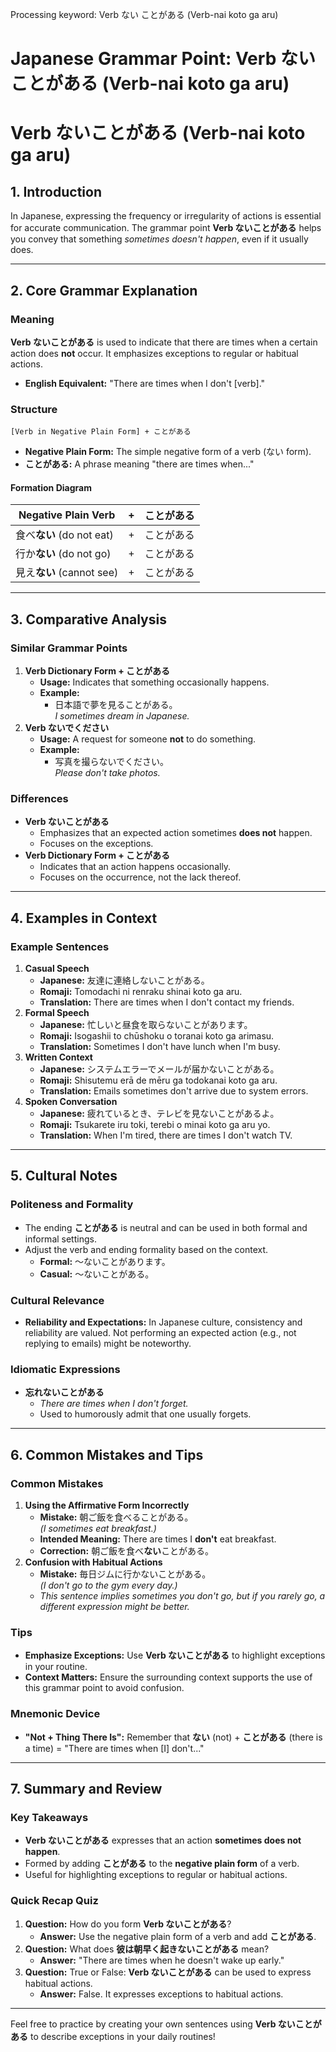 Processing keyword: Verb ない ことがある (Verb-nai koto ga aru)
# Japanese Grammar Point: Verb ない ことがある (Verb-nai koto ga aru)
# Verb ないことがある (Verb-nai koto ga aru)
## 1. Introduction
In Japanese, expressing the frequency or irregularity of actions is essential for accurate communication. The grammar point **Verb ないことがある** helps you convey that something *sometimes doesn't happen*, even if it usually does.

---
## 2. Core Grammar Explanation
### Meaning
**Verb ないことがある** is used to indicate that there are times when a certain action does **not** occur. It emphasizes exceptions to regular or habitual actions.
- **English Equivalent:** "There are times when I don't [verb]."
### Structure
```plaintext
[Verb in Negative Plain Form] + ことがある
```
- **Negative Plain Form:** The simple negative form of a verb (ない form).
- **ことがある:** A phrase meaning "there are times when..."
#### Formation Diagram
| Negative Plain Verb | +    | ことがある |
|---------------------|------|------------|
| 食べ**ない** (do not eat)  | +    | ことがある |
| 行か**ない** (do not go)   | +    | ことがある |
| 見え**ない** (cannot see) | +    | ことがある |
---
## 3. Comparative Analysis
### Similar Grammar Points
1. **Verb Dictionary Form + ことがある**
   - **Usage:** Indicates that something occasionally happens.
   - **Example:**  
     - 日本語で夢を見ることがある。  
       *I sometimes dream in Japanese.*
2. **Verb ないでください**
   - **Usage:** A request for someone **not** to do something.
   - **Example:**  
     - 写真を撮らないでください。  
       *Please don't take photos.*
### Differences
- **Verb ないことがある**
  - Emphasizes that an expected action sometimes **does not** happen.
  - Focuses on the exceptions.
- **Verb Dictionary Form + ことがある**
  - Indicates that an action happens occasionally.
  - Focuses on the occurrence, not the lack thereof.
---
## 4. Examples in Context
### Example Sentences
1. **Casual Speech**
   - **Japanese:** 友達に連絡しないことがある。
   - **Romaji:** Tomodachi ni renraku shinai koto ga aru.
   - **Translation:** There are times when I don't contact my friends.
2. **Formal Speech**
   - **Japanese:** 忙しいと昼食を取らないことがあります。
   - **Romaji:** Isogashii to chūshoku o toranai koto ga arimasu.
   - **Translation:** Sometimes I don't have lunch when I'm busy.
3. **Written Context**
   - **Japanese:** システムエラーでメールが届かないことがある。
   - **Romaji:** Shisutemu erā de mēru ga todokanai koto ga aru.
   - **Translation:** Emails sometimes don't arrive due to system errors.
4. **Spoken Conversation**
   - **Japanese:** 疲れているとき、テレビを見ないことがあるよ。
   - **Romaji:** Tsukarete iru toki, terebi o minai koto ga aru yo.
   - **Translation:** When I'm tired, there are times I don't watch TV.
---
## 5. Cultural Notes
### Politeness and Formality
- The ending **ことがある** is neutral and can be used in both formal and informal settings.
- Adjust the verb and ending formality based on the context.
  - **Formal:** 〜ないことがあります。
  - **Casual:** 〜ないことがある。
### Cultural Relevance
- **Reliability and Expectations:** In Japanese culture, consistency and reliability are valued. Not performing an expected action (e.g., not replying to emails) might be noteworthy.
### Idiomatic Expressions
- **忘れないことがある**
  - *There are times when I don't forget.*
  - Used to humorously admit that one usually forgets.
---
## 6. Common Mistakes and Tips
### Common Mistakes
1. **Using the Affirmative Form Incorrectly**
   - **Mistake:** 朝ご飯を食べることがある。  
     *(I sometimes eat breakfast.)*
   - **Intended Meaning:** There are times I **don't** eat breakfast.
   - **Correction:** 朝ご飯を食べ**ない**ことがある。
2. **Confusion with Habitual Actions**
   - **Mistake:** 毎日ジムに行かないことがある。  
     *(I don't go to the gym every day.)*
   - *This sentence implies sometimes you don't go, but if you rarely go, a different expression might be better.*
### Tips
- **Emphasize Exceptions:** Use **Verb ないことがある** to highlight exceptions in your routine.
- **Context Matters:** Ensure the surrounding context supports the use of this grammar point to avoid confusion.
### Mnemonic Device
- **"Not + Thing There Is":** Remember that **ない** (not) + **ことがある** (there is a time) = "There are times when [I] don't..."
---
## 7. Summary and Review
### Key Takeaways
- **Verb ないことがある** expresses that an action **sometimes does not happen**.
- Formed by adding **ことがある** to the **negative plain form** of a verb.
- Useful for highlighting exceptions to regular or habitual actions.
### Quick Recap Quiz
1. **Question:** How do you form **Verb ないことがある**?
   - **Answer:** Use the negative plain form of a verb and add **ことがある**.
2. **Question:** What does **彼は朝早く起きないことがある** mean?
   - **Answer:** "There are times when he doesn't wake up early."
3. **Question:** True or False: **Verb ないことがある** can be used to express habitual actions.
   - **Answer:** False. It expresses exceptions to habitual actions.
---
Feel free to practice by creating your own sentences using **Verb ないことがある** to describe exceptions in your daily routines!
